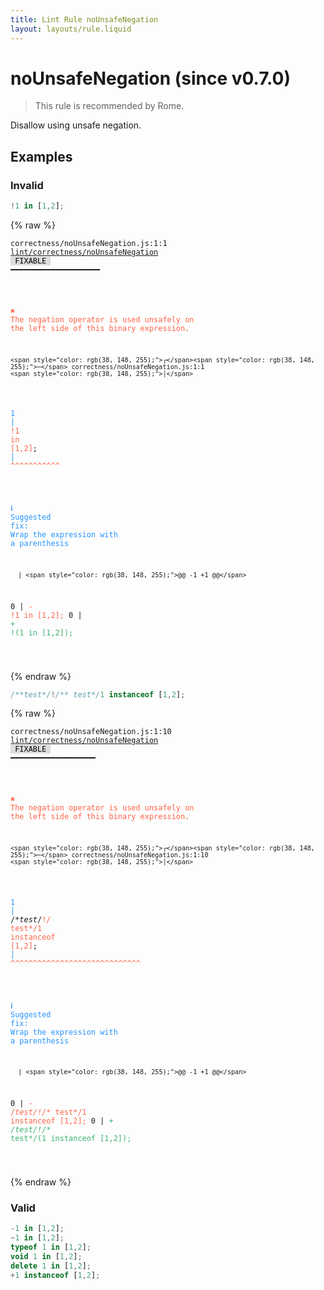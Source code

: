 ```yaml
---
title: Lint Rule noUnsafeNegation
layout: layouts/rule.liquid
---
```


# noUnsafeNegation (since v0.7.0)

> This rule is recommended by Rome.

Disallow using unsafe negation.

## Examples

### Invalid

```jsx
!1 in [1,2];
```

{% raw %}<pre class="language-text"><code class="language-text">correctness/noUnsafeNegation.js:1:1 <a href="https://rome.tools/docs/lint/rules/noUnsafeNegation">lint/correctness/noUnsafeNegation</a> <span style="color: #000; background-color: #ddd;"> FIXABLE </span> ━━━━━━━━━━━━━━━━━━━━

<strong><span style="color: Tomato;">  </span></strong><strong><span style="color: Tomato;">✖</span></strong> <span style="color: Tomato;">The negation operator is used unsafely on the left side of this binary expression.</span>
  
    <span style="color: rgb(38, 148, 255);">┌</span><span style="color: rgb(38, 148, 255);">─</span> correctness/noUnsafeNegation.js:1:1
    <span style="color: rgb(38, 148, 255);">│</span>
<span style="color: rgb(38, 148, 255);">  </span><span style="color: rgb(38, 148, 255);">1</span> <span style="color: rgb(38, 148, 255);">│</span> <span style="color: Tomato;">!</span><span style="color: Tomato;">1</span><span style="color: Tomato;"> </span><span style="color: Tomato;">i</span><span style="color: Tomato;">n</span><span style="color: Tomato;"> </span><span style="color: Tomato;">[</span><span style="color: Tomato;">1</span><span style="color: Tomato;">,</span><span style="color: Tomato;">2</span><span style="color: Tomato;">]</span>;
    <span style="color: rgb(38, 148, 255);">│</span> <span style="color: Tomato;">^</span><span style="color: Tomato;">^</span><span style="color: Tomato;">^</span><span style="color: Tomato;">^</span><span style="color: Tomato;">^</span><span style="color: Tomato;">^</span><span style="color: Tomato;">^</span><span style="color: Tomato;">^</span><span style="color: Tomato;">^</span><span style="color: Tomato;">^</span><span style="color: Tomato;">^</span>
  
<strong><span style="color: rgb(38, 148, 255);">  </span></strong><strong><span style="color: rgb(38, 148, 255);">ℹ</span></strong> <span style="color: rgb(38, 148, 255);">Suggested fix</span><span style="color: rgb(38, 148, 255);">: </span><span style="color: rgb(38, 148, 255);">Wrap the expression with a parenthesis</span>
  
      | <span style="color: rgb(38, 148, 255);">@@ -1 +1 @@</span>
  0   | <span style="color: Tomato;">- </span><span style="color: Tomato;">!1 in [1,2];</span>
    0 | <span style="color: MediumSeaGreen;">+ </span><span style="color: MediumSeaGreen;">!(1 in [1,2]);</span>
  
</code></pre>{% endraw %}

```jsx
/**test*/!/** test*/1 instanceof [1,2];
```

{% raw %}<pre class="language-text"><code class="language-text">correctness/noUnsafeNegation.js:1:10 <a href="https://rome.tools/docs/lint/rules/noUnsafeNegation">lint/correctness/noUnsafeNegation</a> <span style="color: #000; background-color: #ddd;"> FIXABLE </span> ━━━━━━━━━━━━━━━━━━━

<strong><span style="color: Tomato;">  </span></strong><strong><span style="color: Tomato;">✖</span></strong> <span style="color: Tomato;">The negation operator is used unsafely on the left side of this binary expression.</span>
  
    <span style="color: rgb(38, 148, 255);">┌</span><span style="color: rgb(38, 148, 255);">─</span> correctness/noUnsafeNegation.js:1:10
    <span style="color: rgb(38, 148, 255);">│</span>
<span style="color: rgb(38, 148, 255);">  </span><span style="color: rgb(38, 148, 255);">1</span> <span style="color: rgb(38, 148, 255);">│</span> /**test*/<span style="color: Tomato;">!</span><span style="color: Tomato;">/</span><span style="color: Tomato;">*</span><span style="color: Tomato;">*</span><span style="color: Tomato;"> </span><span style="color: Tomato;">t</span><span style="color: Tomato;">e</span><span style="color: Tomato;">s</span><span style="color: Tomato;">t</span><span style="color: Tomato;">*</span><span style="color: Tomato;">/</span><span style="color: Tomato;">1</span><span style="color: Tomato;"> </span><span style="color: Tomato;">i</span><span style="color: Tomato;">n</span><span style="color: Tomato;">s</span><span style="color: Tomato;">t</span><span style="color: Tomato;">a</span><span style="color: Tomato;">n</span><span style="color: Tomato;">c</span><span style="color: Tomato;">e</span><span style="color: Tomato;">o</span><span style="color: Tomato;">f</span><span style="color: Tomato;"> </span><span style="color: Tomato;">[</span><span style="color: Tomato;">1</span><span style="color: Tomato;">,</span><span style="color: Tomato;">2</span><span style="color: Tomato;">]</span>;
    <span style="color: rgb(38, 148, 255);">│</span>          <span style="color: Tomato;">^</span><span style="color: Tomato;">^</span><span style="color: Tomato;">^</span><span style="color: Tomato;">^</span><span style="color: Tomato;">^</span><span style="color: Tomato;">^</span><span style="color: Tomato;">^</span><span style="color: Tomato;">^</span><span style="color: Tomato;">^</span><span style="color: Tomato;">^</span><span style="color: Tomato;">^</span><span style="color: Tomato;">^</span><span style="color: Tomato;">^</span><span style="color: Tomato;">^</span><span style="color: Tomato;">^</span><span style="color: Tomato;">^</span><span style="color: Tomato;">^</span><span style="color: Tomato;">^</span><span style="color: Tomato;">^</span><span style="color: Tomato;">^</span><span style="color: Tomato;">^</span><span style="color: Tomato;">^</span><span style="color: Tomato;">^</span><span style="color: Tomato;">^</span><span style="color: Tomato;">^</span><span style="color: Tomato;">^</span><span style="color: Tomato;">^</span><span style="color: Tomato;">^</span><span style="color: Tomato;">^</span>
  
<strong><span style="color: rgb(38, 148, 255);">  </span></strong><strong><span style="color: rgb(38, 148, 255);">ℹ</span></strong> <span style="color: rgb(38, 148, 255);">Suggested fix</span><span style="color: rgb(38, 148, 255);">: </span><span style="color: rgb(38, 148, 255);">Wrap the expression with a parenthesis</span>
  
      | <span style="color: rgb(38, 148, 255);">@@ -1 +1 @@</span>
  0   | <span style="color: Tomato;">- </span><span style="color: Tomato;">/**test*/!/** test*/1 instanceof [1,2];</span>
    0 | <span style="color: MediumSeaGreen;">+ </span><span style="color: MediumSeaGreen;">/**test*/!/** test*/(1 instanceof [1,2]);</span>
  
</code></pre>{% endraw %}

### Valid

```jsx
-1 in [1,2];
~1 in [1,2];
typeof 1 in [1,2];
void 1 in [1,2];
delete 1 in [1,2];
+1 instanceof [1,2];
```

